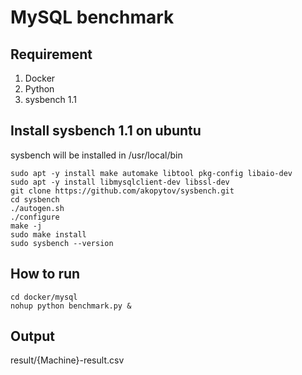 # MySQL benchmark

## Requirement
1. Docker
2. Python
3. sysbench 1.1

## Install sysbench 1.1 on ubuntu
sysbench will be installed in /usr/local/bin
```
sudo apt -y install make automake libtool pkg-config libaio-dev
sudo apt -y install libmysqlclient-dev libssl-dev
git clone https://github.com/akopytov/sysbench.git
cd sysbench
./autogen.sh
./configure
make -j
sudo make install
sudo sysbench --version
```

## How to run
```
cd docker/mysql
nohup python benchmark.py &
```

## Output
result/{Machine}-result.csv